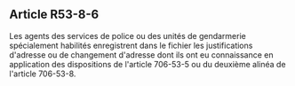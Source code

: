 Article R53-8-6
----
Les agents des services de police ou des unités de gendarmerie spécialement
habilités enregistrent dans le fichier les justifications d'adresse ou de
changement d'adresse dont ils ont eu connaissance en application des
dispositions de l'article 706-53-5 ou du deuxième alinéa de l'article 706-53-8.
